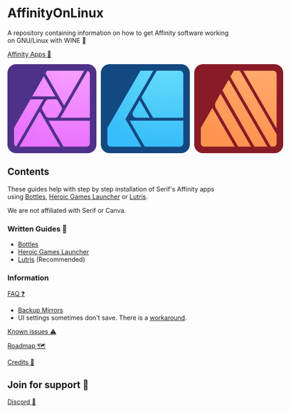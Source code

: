 # AffinityOnLinux

A repository containing information on how to get Affinity software working on GNU/Linux with WINE 🐧

[Affinity Apps 📢](https://affinity.serif.com)

<div style="display: flex; gap: 10px; align-items: center;">
  <img src="/Assets/Icons/Photo.svg" width="200"/>
  <img src="/Assets/Icons/Designer.svg" width="200"/>
  <img src="/Assets/Icons/Publisher.svg" width="200"/>
</div>

## Contents

These guides help with step by step installation of Serif's Affinity apps using [Bottles](https://usebottles.com/), [Heroic Games Launcher](https://heroicgameslauncher.com/) or [Lutris](https://lutris.net/).

We are not affiliated with Serif or Canva.

### Written Guides 📕
- [Bottles](./Guides/Bottles/Guide.md)
- [Heroic Games Launcher](./Guides/Heroic/Guide.md)
- [Lutris](./Guides/Lutris/Guide.md) (Recommended)

### Information 

[FAQ ❓](/FAQ.md)
  - [Backup Mirrors](https://github.com/seapear/AffinityOnLinux/blob/main/FAQ.md#use-these-if-the-main-mirrors-are-down)
  - UI settings sometimes don't save. There is a [workaround](Guides/Settings.md).

[Known issues ⚠️](/Known-issues.md)

[Roadmap 🗺️](/Roadmap.md)

[Credits 📜 ](/Credits.md)

## Join for support 🤝

[Discord 💬](https://discord.gg/t5V9ecpJWZ)
